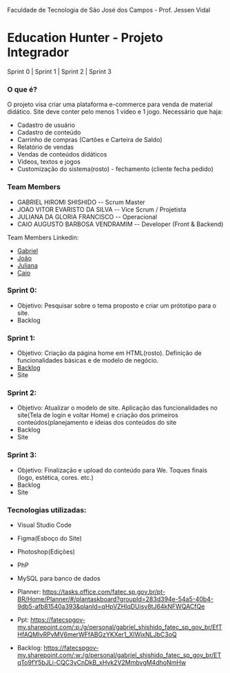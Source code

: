 Faculdade de Tecnologia de São José dos Campos - Prof. Jessen Vidal
# Education Hunter - Projeto Integrador

Sprint 0 | Sprint 1 | Sprint 2 | Sprint 3 

### O que é?
O projeto visa criar uma plataforma e-commerce para venda de material didático. Site deve conter pelo menos 1 vídeo e 1 jogo.
Necessário que haja:
 * Cadastro de usuário
 * Cadastro de conteúdo
 * Carrinho de compras (Cartões e Carteira de Saldo)
 * Relatório de vendas
 * Vendas de conteúdos didáticos
 * Videos, textos e jogos
 * Customização do sistema(rosto) - fechamento (cliente fecha pedido)

### Team Members
* GABRIEL HIROMI SHISHIDO -- Scrum Master
* JOAO VITOR EVARISTO DA SILVA -- Vice Scrum / Projetista
* JULIANA DA GLORIA FRANCISCO -- Operacional
* CAIO AUGUSTO BARBOSA VENDRAMIM -- Developer (Front & Backend)

Team Members Linkedin:
* [Gabriel](https://www.linkedin.com/in/gabriel-hiromi-shishido-55b0621ba)
* [João]()
* [Juliana](https://www.linkedin.com/in/juliana-francisco-433a4492)
* [Caio](https://www.linkedin.com/in/caio-augusto-barbosa-vendramim-00813673)



### Sprint 0:
* Objetivo: Pesquisar sobre o tema proposto e criar um prótotipo para o site.
* Backlog

### Sprint 1:
* Objetivo: Criação da página home em HTML(rosto). Definição de funcionalidades básicas e de modelo de negócio.
* [Backlog](https://fatecspgov-my.sharepoint.com/:w:/g/personal/gabriel_shishido_fatec_sp_gov_br/ETqTo9fY5bJLi-CQC3yCnDkB_xHvk2V2MmbvgM4dhoNmHw)
* Site 

### Sprint 2:
* Objetivo: Atualizar o modelo de site. Aplicação das funcionalidades no site(Tela de login e voltar Home) e criação dos primeiros conteúdos(planejamento e ideias dos conteúdos do site
* Backlog
* Site

### Sprint 3:
* Objetivo: Finalização e upload do conteúdo para We. Toques finais (logo, estética, cores. etc.)
* Backlog
* Site

### Tecnologias utilizadas:
* Visual Studio Code

* Figma(Esboço do Site)

* Photoshop(Edições)

* PhP 

* MySQL para banco de dados

* Planner: https://tasks.office.com/fatec.sp.gov.br/pt-BR/Home/Planner/#/plantaskboard?groupId=283d394e-54a5-40b4-9db5-afb81540a393&planId=qHpVZHlqDUisy8tJ64kNFWQACfQe

* Ppt: https://fatecspgov-my.sharepoint.com/:p:/g/personal/gabriel_shishido_fatec_sp_gov_br/EfTHfAQMIvRPvMV6merWFfABGzYKXer1_XlWjxNLJbC3oQ

* Backlog: https://fatecspgov-my.sharepoint.com/:w:/g/personal/gabriel_shishido_fatec_sp_gov_br/ETqTo9fY5bJLi-CQC3yCnDkB_xHvk2V2MmbvgM4dhoNmHw
